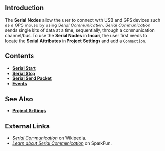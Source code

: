 ## Introduction

The **Serial** **Nodes** allow the user to connect with USB and GPS devices such as a GPS mouse by using *Serial* *Communication*. *Serial* *Communication* sends single bits of data at a time, sequentially, through a communication channel/bus. To use the **Serial** **Nodes** in **Incari**, the user first needs to locate the **Serial** **Attributes** in **Project** **Settings** and add a `Connection`.


## Contents

* [**Serial Start**](serialstart.md)
* [**Serial Stop**](serialstop.md)
* [**Serial Send Packet**](serialsendpacket.md)
* [**Events**](events/)

## See Also

* [**Project Settings**](../../../modules/project-settings.md)

## External Links

* [*Serial Communication*](https://en.wikipedia.org/wiki/Serial_communication) on Wikipedia.
* [*Learn about Serial Communication*](https://learn.sparkfun.com/tutorials/serial-communication/all) on SparkFun. 
